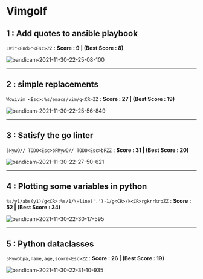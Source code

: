 # Vimgolf
## 1 : Add quotes to ansible playbook
`LWi"<End>"<Esc>ZZ` : **Score : 9 | (Best Score : 8)**

![bandicam-2021-11-30-22-25-08-100](https://user-images.githubusercontent.com/94677012/144057645-d15bb997-c623-407b-8bef-8b937c036d06.gif)

***

## 2 : simple replacements
`Wdwivim <Esc>:%s/emacs/vim/g<CR>ZZ` : **Score : 27 | (Best Score : 19)**

![bandicam-2021-11-30-22-25-56-849](https://user-images.githubusercontent.com/94677012/144058293-788a70e9-7247-45c9-9410-95bb9934f845.gif)

***

## 3 : Satisfy the go linter
`5HywO// TODO<Esc>bPMywO// TODO<Esc>bPZZ` : **Score : 31 | (Best Score : 20)**

![bandicam-2021-11-30-22-27-50-621](https://user-images.githubusercontent.com/94677012/144058595-e9e28988-ed4e-454d-88e4-3352fa204919.gif)

***

## 4 :  Plotting some variables in python
`%s/y1/abs(y1)/g<CR>:%s/1/\=line('.')-1/g<CR>/k<CR>rgkrrkrbZZ` : **Score : 52 | (Best Score : 34)**

![bandicam-2021-11-30-22-30-17-595](https://user-images.githubusercontent.com/94677012/144058974-49e66a0f-2363-43ec-abf7-99afcd976104.gif)

***

## 5 : Python dataclasses
`5HywGbpa,name,age,score<Esc>ZZ` : **Score : 26 | (Best Score : 19)**

![bandicam-2021-11-30-22-31-10-935](https://user-images.githubusercontent.com/94677012/144059395-1b89eb82-8cdc-4ca6-9ff5-905034084070.gif)
